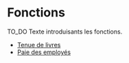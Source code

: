 # Fonctions

TO_DO Texte introduisants les fonctions.

- [Tenue de livres](./fonctions/tenue_de_livres.md)
- [Paie des employés](./fonctions/tenue_de_livres.md)

